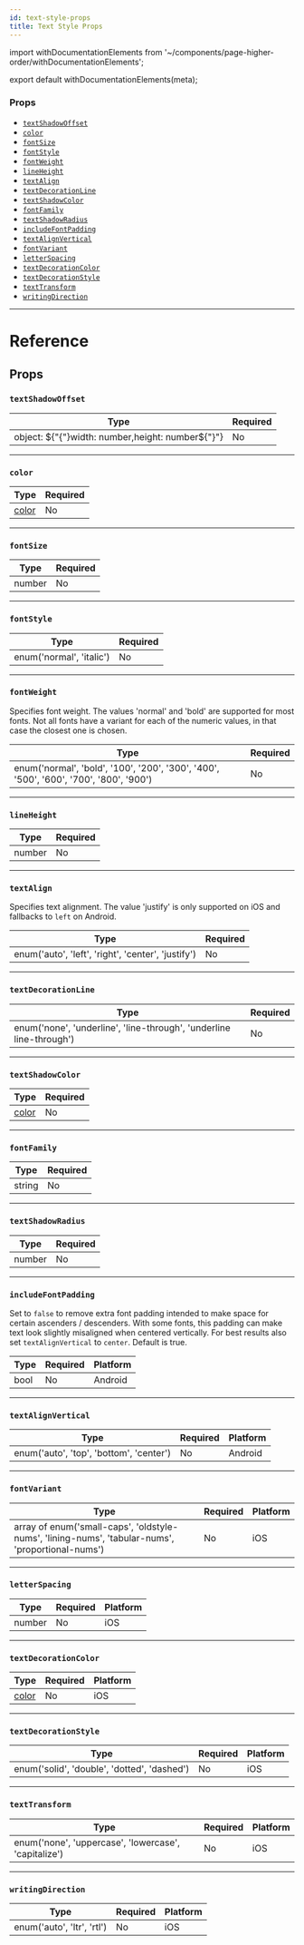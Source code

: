 ```yaml
---
id: text-style-props
title: Text Style Props
---
```


import withDocumentationElements from '~/components/page-higher-order/withDocumentationElements';

export default withDocumentationElements(meta);

### Props

* [`textShadowOffset`](../text-style-props/#textshadowoffset)
* [`color`](../text-style-props/#color)
* [`fontSize`](../text-style-props/#fontsize)
* [`fontStyle`](../text-style-props/#fontstyle)
* [`fontWeight`](../text-style-props/#fontweight)
* [`lineHeight`](../text-style-props/#lineheight)
* [`textAlign`](../text-style-props/#textalign)
* [`textDecorationLine`](../text-style-props/#textdecorationline)
* [`textShadowColor`](../text-style-props/#textshadowcolor)
* [`fontFamily`](../text-style-props/#fontfamily)
* [`textShadowRadius`](../text-style-props/#textshadowradius)
* [`includeFontPadding`](../text-style-props/#includefontpadding)
* [`textAlignVertical`](../text-style-props/#textalignvertical)
* [`fontVariant`](../text-style-props/#fontvariant)
* [`letterSpacing`](../text-style-props/#letterspacing)
* [`textDecorationColor`](../text-style-props/#textdecorationcolor)
* [`textDecorationStyle`](../text-style-props/#textdecorationstyle)
* [`textTransform`](../text-style-props/#texttransform)
* [`writingDirection`](../text-style-props/#writingdirection)

---

# Reference

## Props

### `textShadowOffset`

| Type                                   | Required |
| -------------------------------------- | -------- |
| object: ${"{"}width: number,height: number${"}"} | No       |

---

### `color`

| Type               | Required |
| ------------------ | -------- |
| [color](../colors/) | No       |

---

### `fontSize`

| Type   | Required |
| ------ | -------- |
| number | No       |

---

### `fontStyle`

| Type                     | Required |
| ------------------------ | -------- |
| enum('normal', 'italic') | No       |

---

### `fontWeight`

Specifies font weight. The values 'normal' and 'bold' are supported for most fonts. Not all fonts have a variant for each of the numeric values, in that case the closest one is chosen.

| Type                                                                                  | Required |
| ------------------------------------------------------------------------------------- | -------- |
| enum('normal', 'bold', '100', '200', '300', '400', '500', '600', '700', '800', '900') | No       |

---

### `lineHeight`

| Type   | Required |
| ------ | -------- |
| number | No       |

---

### `textAlign`

Specifies text alignment. The value 'justify' is only supported on iOS and fallbacks to `left` on Android.

| Type                                               | Required |
| -------------------------------------------------- | -------- |
| enum('auto', 'left', 'right', 'center', 'justify') | No       |

---

### `textDecorationLine`

| Type                                                                | Required |
| ------------------------------------------------------------------- | -------- |
| enum('none', 'underline', 'line-through', 'underline line-through') | No       |

---

### `textShadowColor`

| Type               | Required |
| ------------------ | -------- |
| [color](../colors/) | No       |

---

### `fontFamily`

| Type   | Required |
| ------ | -------- |
| string | No       |

---

### `textShadowRadius`

| Type   | Required |
| ------ | -------- |
| number | No       |

---

### `includeFontPadding`

Set to `false` to remove extra font padding intended to make space for certain ascenders / descenders. With some fonts, this padding can make text look slightly misaligned when centered vertically. For best results also set `textAlignVertical` to `center`. Default is true.

| Type | Required | Platform |
| ---- | -------- | -------- |
| bool | No       | Android  |

---

### `textAlignVertical`

| Type                                    | Required | Platform |
| --------------------------------------- | -------- | -------- |
| enum('auto', 'top', 'bottom', 'center') | No       | Android  |

---

### `fontVariant`

| Type                                                                                             | Required | Platform |
| ------------------------------------------------------------------------------------------------ | -------- | -------- |
| array of enum('small-caps', 'oldstyle-nums', 'lining-nums', 'tabular-nums', 'proportional-nums') | No       | iOS      |

---

### `letterSpacing`

| Type   | Required | Platform |
| ------ | -------- | -------- |
| number | No       | iOS      |

---

### `textDecorationColor`

| Type               | Required | Platform |
| ------------------ | -------- | -------- |
| [color](../colors/) | No       | iOS      |

---

### `textDecorationStyle`

| Type                                        | Required | Platform |
| ------------------------------------------- | -------- | -------- |
| enum('solid', 'double', 'dotted', 'dashed') | No       | iOS      |

---

### `textTransform`

| Type                                                 | Required | Platform |
| ---------------------------------------------------- | -------- | -------- |
| enum('none', 'uppercase', 'lowercase', 'capitalize') | No       | iOS      |

---

### `writingDirection`

| Type                       | Required | Platform |
| -------------------------- | -------- | -------- |
| enum('auto', 'ltr', 'rtl') | No       | iOS      |

